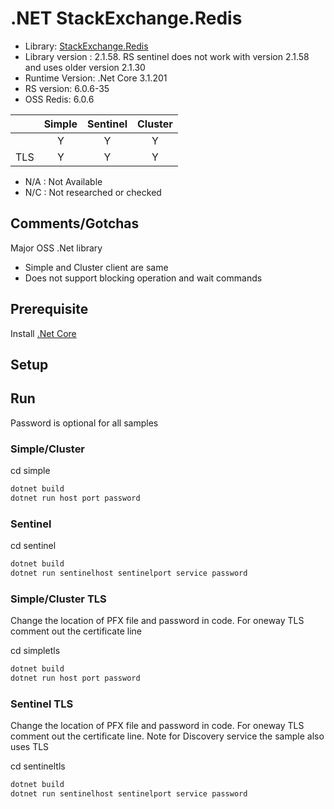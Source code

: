 # .NET StackExchange.Redis 
* Library: [StackExchange.Redis](https://stackexchange.github.io/StackExchange.Redis/)
* Library version : 2.1.58. RS sentinel does not work with version 2.1.58 and uses older version 2.1.30
* Runtime Version: .Net Core 3.1.201
* RS version: 6.0.6-35
* OSS Redis: 6.0.6

|     | Simple | Sentinel| Cluster|
|:--- |:---:   |:---:    |:---:   |
|     | Y      | Y       | Y      |
| TLS | Y      | Y       | Y      |

* N/A : Not Available
* N/C : Not researched or checked

## Comments/Gotchas
Major OSS .Net library
* Simple and Cluster client are same
* Does not support blocking operation and wait commands

## Prerequisite

Install [.Net Core](https://dotnet.microsoft.com/download)

## Setup

## Run
Password is optional for all samples

### Simple/Cluster
cd simple
```bash
dotnet build
dotnet run host port password
```
### Sentinel
cd sentinel
```bash
dotnet build
dotnet run sentinelhost sentinelport service password
```

### Simple/Cluster TLS
Change the location of PFX file and password in code. For oneway TLS comment out the certificate line

cd simpletls
```bash
dotnet build
dotnet run host port password
```

### Sentinel TLS
Change the location of PFX file and password in code. For oneway TLS comment out the certificate line. Note for Discovery service the sample also uses TLS

cd sentineltls
```bash
dotnet build
dotnet run sentinelhost sentinelport service password
```
